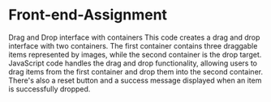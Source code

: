 # Front-end-Assignment
Drag and Drop interface with containers
This code creates a drag and drop interface with two containers. The first container contains three draggable items represented by images, while the second container is the drop target. JavaScript code handles the drag and drop functionality, allowing users to drag items from the first container and drop them into the second container. There's also a reset button and a success message displayed when an item is successfully dropped.
